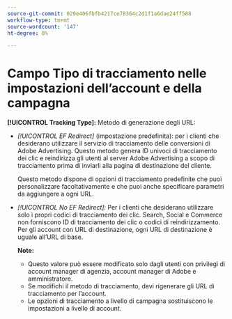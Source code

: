 ```yaml
---
source-git-commit: 029e406fbfb4217ce78364c2d1f1a6dae24ff588
workflow-type: tm+mt
source-wordcount: '147'
ht-degree: 0%

---
```

# Campo Tipo di tracciamento nelle impostazioni dell’account e della campagna

**[!UICONTROL Tracking Type]:** Metodo di generazione degli URL:

* *[!UICONTROL EF Redirect]* (impostazione predefinita): per i clienti che desiderano utilizzare il servizio di tracciamento delle conversioni di Adobe Advertising. Questo metodo genera ID univoci di tracciamento dei clic e reindirizza gli utenti al server Adobe Advertising a scopo di tracciamento prima di inviarli alla pagina di destinazione del cliente.

   Questo metodo dispone di opzioni di tracciamento predefinite che puoi personalizzare facoltativamente e che puoi anche specificare parametri da aggiungere a ogni URL.

* *[!UICONTROL No EF Redirect]:* Per i clienti che desiderano utilizzare solo i propri codici di tracciamento dei clic. Search, Social e Commerce non forniscono ID di tracciamento dei clic o codici di reindirizzamento. Per gli account con URL di destinazione, ogni URL di destinazione è uguale all’URL di base.

   **Note:**

   * Questo valore può essere modificato solo dagli utenti con privilegi di account manager di agenzia, account manager di Adobe e amministratore.
   * Se modifichi il metodo di tracciamento, devi rigenerare gli URL di tracciamento per l’account.
   * Le opzioni di tracciamento a livello di campagna sostituiscono le impostazioni a livello di account.
